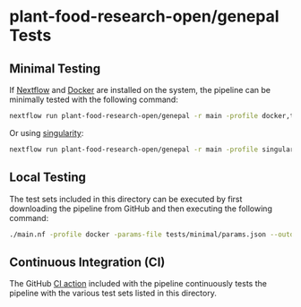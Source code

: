 # **plant-food-research-open/genepal** Tests

## Minimal Testing

If [Nextflow](https://www.nextflow.io/docs/latest/install.html#install-nextflow) and [Docker](https://docs.docker.com/install) are installed on the system, the pipeline can be minimally tested with the following command:

```bash
nextflow run plant-food-research-open/genepal -r main -profile docker,test --outdir results
```

Or using [singularity](https://docs.sylabs.io/guides/3.0/user-guide/installation.html):

```bash
nextflow run plant-food-research-open/genepal -r main -profile singularity,test --outdir results
```

## Local Testing

The test sets included in this directory can be executed by first downloading the pipeline from GitHub and then executing the following command:

```bash
./main.nf -profile docker -params-file tests/minimal/params.json --outdir results
```

## Continuous Integration (CI)

The GitHub [CI action](../.github/workflows/ci.yml) included with the pipeline continuously tests the pipeline with the various test sets listed in this directory.
